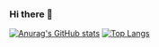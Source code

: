 ### Hi there 👋
[![Anurag's GitHub stats](https://github-readme-stats.vercel.app/api?username=Peyton-Chen)](https://github.com/anuraghazra/github-readme-stats)
[![Top Langs](https://github-readme-stats.vercel.app/api/top-langs/?username=Peyton-Chen&layout=compact)](https://github.com/anuraghazra/github-readme-stats)
<!--
**Peyton-Chen/Peyton-Chen** is a ✨ _special_ ✨ repository because its `README.md` (this file) appears on your GitHub profile.

Here are some ideas to get you started:

- 🔭 I’m currently working on ...
- 🌱 I’m currently learning ...
- 👯 I’m looking to collaborate on ...
- 🤔 I’m looking for help with ...
- 💬 Ask me about ...
- 📫 How to reach me: ...
- 😄 Pronouns: ...
- ⚡ Fun fact: ...
-->
